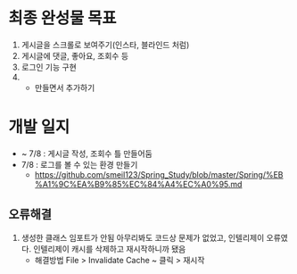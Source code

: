
# 최종 완성물 목표
1. 게시글을 스크롤로 보여주기(인스타, 블라인드 처럼)
2. 게시글에 댓글, 좋아요, 조회수 등
3. 로그인 기능 구현
4. + 만들면서 추가하기
    
# 개발 일지
- ~ 7/8 : 게시글 작성, 조회수 틀 만들어둠
- 7/8 : 로그를 볼 수 있는 환경 만들기 
    * https://github.com/smeil123/Spring_Study/blob/master/Spring/%EB%A1%9C%EA%B9%85%EC%84%A4%EC%A0%95.md

## 오류해결
1. 생성한 클래스 임포트가 안됨
    아무리봐도 코드상 문제가 없었고, 인텔리제이 오류였다. 
    인텔리제이 캐시를 삭제하고 재시작하니까 됐음
    * 해결방법
    File > Invalidate Cache ~ 클릭 > 재시작